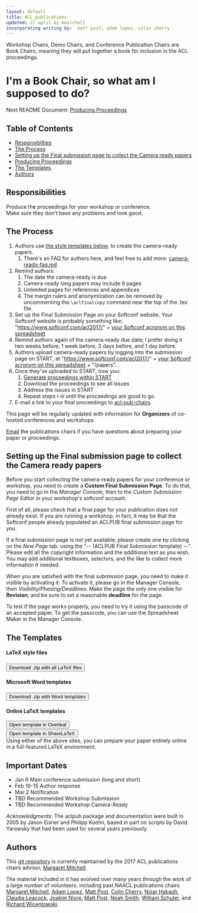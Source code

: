 ```yaml
---
layout: default
title: ACL publications 
updated: 27 april by mmitchell
incorporating writing by:  matt post, adam lopez, colin cherry
---
```


Workshop Chairs, Demo Chairs, and Conference Publication Chairs are Book Chairs, meaning they will put together a book for inclusion in the ACL proceedings.

I'm a Book Chair, so what am I supposed to do?
===================================================

Next README Document:  [Producing Proceedings](002.book.md)

## Table of Contents

* [Responsiblities](#responsibilities)
* [The Process](#the-process)
* [Setting up the Final submission page to collect the Camera ready papers](#setting-up-the-final-submission-page-to-collect-the-camera-ready-papers)
* [Producing Proceedings](002.book.md)
* [The Templates](#the-templates)
* [Authors](#authors)

Responsibilities
---------------
Produce the proceedings for your workshop or conference.  
Make sure they don't have any problems and look good.

The Process
---------------

1. Authors use [the style templates below](#the-templates), to create the camera-ready papers.
   1. There's an FAQ for authors here, and feel free to add more: [camera-ready-faq.md](camera-ready-faq.md)
2. Remind authors: 
    1. The date the camera-ready is due
    2. Camera-ready long papers may include 9 pages
    3. Unlimited pages for references and appendices
    4. The margin rulers and anonymization 
       can be removed by uncommenting the <code>\aclfinalcopy</code> 
       command near the top of the .tex file.
3. Set up the Final Submission Page on your Softconf website. 
   Your Softconf website is probably something like: 
   "https://www.softconf.com/acl2017/" + [your Softconf acronym on this spreadsheet](https://docs.google.com/spreadsheets/d/1x1RtUjAy-S_YhvTXWTrUc5xs9_4HkF0pOGynhRE963M)
4. Remind authors again of the camera-ready due date; I prefer 
    doing it two weeks before, 
    1 week before, 3 days before, and 1 day before.
5. Authors upload camera-ready papers by logging into the submission page on START, at "https://www.softconf.com/acl2017/" + [your Softconf acronym on this spreadsheet](https://docs.google.com/spreadsheets/d/1x1RtUjAy-S_YhvTXWTrUc5xs9_4HkF0pOGynhRE963M) + "/papers".
6. Once they've uploaded to START, now you:
    1. <a href="002.book.md">Generate proceedings within START</a>
    2. Download the proceedings to see all issues
    3. Address the issues in START
    4. Repeat steps i-iii until the proceedings are good to go.
7.  E-mail a link to your final proceedings to 
    [acl-pub-chairs](mailto:acl-pub-chairs@googlegroups.com).


This page will be regularly updated with information
for **Organizers** of co-hosted conferences and workshops.

[Email](mailto:acl-pub-chairs@googlegroups.com) the publications chairs
if you have questions about preparing your paper or proceedings.


Setting up the Final submission page to collect the Camera ready papers
---------------

Before you start collecting the camera-ready papers for your conference or workshop, you need to create a **Custom Final Submission Page**. To do that, you need to go in the _Manager Console_, then to the _Custom Submission Page Editor_ in your workshop's softconf account.

First of all, please check that a final page for your publication does not already exist. If you are running a workshop, in fact, it may be that the Softconf people already populated an ACLPUB final submission page for you.

If a final submission page is not yet available, please create one by clicking on the _New Page_ tab, using the "-- (ACLPUB Final Submission template) --". Please edit all the copyright information and the additional text as you wish. You may add additional textboxes, selectors, and the like to collect more information if needed.

When you are satisfied with the final submission page, you need to make it visible by activating it. To activate it, please go in the Manager Console, then _Visibility/Phasing/Deadlines_. Make the page the only one visible for **Revision**, and be sure to set a reasonable **deadline** for the page.

To test if the page works properly, you need to try it using the passcode of an accepted paper. To get the passcode, you can use the Spreadsheet Maker in the Manager Console.

The Templates
---------------

<div class="panel panel-default col-lg-12">
  <div class="col-lg-4">
    <h4>LaTeX style files</h4>
    <div class="col-xs-12" style="height:3px;"></div>
    <a href="http://acl2017.org/downloads/acl17-latex.zip">
      <button type="button" class="btn btn-primary">Download .zip with all LaTeX files</button>
    </a>
  </div>
  
  <div class="col-lg-4">
    <h4>Microsoft Word templates</h4>
    <div class="col-xs-12" style="height:3px;"></div>
    <div>
      <a href="http://acl2017.org/downloads/acl17-word.zip">
        <button type="button" class="btn btn-warning">Download .zip with Word templates</button>
      </a>
    </div>
  </div>
  
  <div class="col-lg-4">
    <h4>Online LaTeX templates</h4>
    <a href="https://www.overleaf.com/latex/templates/#">
      <button type="button" class="btn btn-success">Open template in Overleaf</button>
    </a><br/>
    <div class="col-xs-12" style="height:3px;"></div>
    <a href="https://www.sharelatex.com/templates/#">
      <button type="button" class="btn btn-success">Open template in ShareLaTeX</button>
    </a>
    <div>Using either of the above sites, you
      can prepare your paper entirely online 
      in a full-featured LaTeX environment.
    </div>
  </div>
</div>
  
<div class="panel panel-default col-lg-12">
  <div class="panel-body">
  <div class="embed-responsive embed-responsive-4by3">
    <!-- <iframe src="https://docs.google.com/viewer?url=#.pdf"></iframe> --->
  </div>
  </div>
</div> 


Important Dates 
---------------

<div class="panel panel-default">
  <ul class="list-group">
    <li class="list-group-item">
      <span class="badge">Jan 6</span>
      Main conference submission (long and short)
    </li>
    <li class="list-group-item">
      <span class="badge">Feb 10-15</span>
      Author response
    </li>
    <li class="list-group-item">
      <span class="badge">Mar 2</span>
      Notification
    </li>
    <li class="list-group-item">
      <span class="badge">TBD</span>
      Recommended Workshop Submission
    </li>
    <li class="list-group-item">
      <span class="badge">TBD</span>
      Recommended Workshop Camera-Ready
    </li>
  </ul>
</div>


_Acknowledgments:_ The aclpub package and documentation were built in 2005 by Jason Eisner and Philipp Koehn, based in part on scripts by David Yarowsky that had been used for several years previously.

Authors
---------------

This [git repository](https://github.com/acl-org/acl-pubs) 
is currenty maintained by the 2017 ACL publications chairs advisor, 
[Margaret Mitchell](http://www.m-mitchell.com/).

The material
included in it has evolved over many years through the work of a 
large number of volunteers, including past NAACL publications chairs
[Margaret Mitchell](http://www.m-mitchell.com/),
[Adam Lopez](http://homepages.inf.ed.ac.uk/alopez/),
[Matt Post](http://www.cs.jhu.edu/~post/),
[Colin Cherry](https://sites.google.com/site/colinacherry/),
[Nizar Habash](http://www.nizarhabash.com/),
[Claudia Leacock](https://www.linkedin.com/in/claudialeacockphd),
[Joakim Nivre](http://stp.lingfil.uu.se/~nivre/),
[Matt Post](http://www.cs.jhu.edu/~post/),
[Noah Smith](http://www.cs.cmu.edu/~nasmith/),
[William Schuler](https://www.ling.ohio-state.edu/~schuler/),
and
[Richard Wicentowski](http://www.cs.swarthmore.edu/~richardw/).


